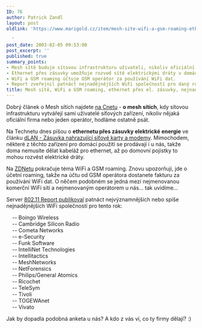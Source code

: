 ```yaml
---
ID: 76
author: Patrick Zandl
layout: post
oldlink: 'https://www.marigold.cz/item/mesh-site-wifi-a-gsm-roaming-ethernet-pres-el-zasuvky-nejnadejnejsi-wifi-spolecnosti

  '
post_date: 2003-02-05 09:53:00
post_excerpt: ''
published: true
summary_points:
- Mesh sítě buduje sítovou infrastrukturu uživateli, nikoliv oficiální firma.
- Ethernet přes zásuvky umožňuje rozvod sítě elektrickými dráty v domácnosti.
- WiFi a GSM roaming účtuje GSM operátor za používání WiFi dat.
- Report zveřejnil patnáct nejnadějnějších WiFi společností pro daný rok.
title: Mesh sítě, WiFi a GSM roaming, ethernet přes el. zásuvky, nejnadějnější WiFi společnosti
---
```


<p>
Dobrý článek o Mesh sítích najdete <A href="http://news.com.com/2009-1033-982113.html?tag=techdirt" target=_blank>na Cnetu</A> - <STRONG>o mesh sítích</STRONG>, kdy sítovou infrastrukturu vytvářejí sami uživatelé síťových zařízení, nikoliv nějaká oficiální firma nebo jeden operátor, hodláme ostatně psát. </p>

<p>
Na Technetu dnes píšou o <STRONG>ethernetu přes zásuvky elektrické energie</STRONG> ve článku <A href="http://www.technet.cz/hw/hw_sit/devolo_030205.html" target=_blank>dLAN - Zásuvka nahrazující síťové karty a modemy</A>. Mimochodem, některé z těchto zařízení pro domácí použití se prodávají i u nás, takže doma nemusíte dělat kabeláž pro ethernet, až po domovní pojistky to mohou rozvést elektrické dráty. </p>

<p>
Na <A href="http://news.zdnet.co.uk/story/0,,t269-s2129793,00.html" target=_blank>ZDNetu</A> pokračuje téma WiFi a GSM roaming. Znovu upozorňuji, jde o účetní roaming, takže na účtu od GSM operátora dostanete fakturu za používání WiFi dat. O něčem podobném se jedná mezi nejmenovanou komerční WiFi sítí a nejmenovaným operátorem u nás... tak uvidíme...</p>

<p>
Server <A href="http://biz.yahoo.com/prnews/030204/dctu024_1.html" target=_blank>802.11 Report publikoval</A> patnáct nejvýznamnějších nebo spíše nejnadějnějších WiFi společností pro tento rok:</p>

<p>
&#160;&#160;&#160; -- Boingo Wireless<BR>&#160;&#160;&#160; -- Cambridge Silicon Radio<BR>&#160;&#160;&#160; -- Cometa Networks<BR>&#160;&#160;&#160; -- e-Security<BR>&#160;&#160;&#160; -- Funk Software<BR>&#160;&#160;&#160; -- IntelliNet Technologies<BR>&#160;&#160;&#160; -- Intellitactics<BR>&#160;&#160;&#160; -- MeshNetworks<BR>&#160;&#160;&#160; -- NetForensics<BR>&#160;&#160;&#160; -- Philips/General Atomics<BR>&#160;&#160;&#160; -- Ricochet<BR>&#160;&#160;&#160; -- TeleSym<BR>&#160;&#160;&#160; -- Tivoli<BR>&#160;&#160;&#160; -- TOGEWAnet<BR>&#160;&#160;&#160; -- Vivato<BR></p>

<p>
Jak by dopadla podobná anketa u nás? A kdo z vás ví, co ty firmy dělají? :)</p>